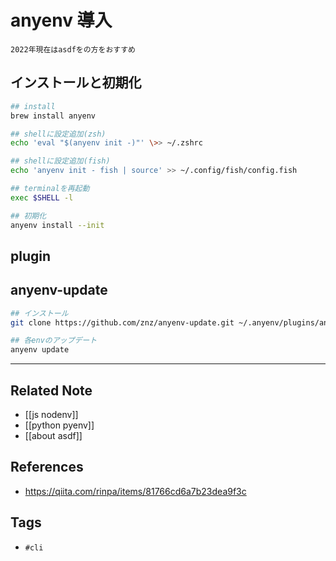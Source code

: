 # anyenv 導入
```ad-note
2022年現在はasdfをの方をおすすめ
```

## インストールと初期化
```bash
## install
brew install anyenv

## shellに設定追加(zsh)
echo 'eval "$(anyenv init -)"' \>> ~/.zshrc

## shellに設定追加(fish)
echo 'anyenv init - fish | source' >> ~/.config/fish/config.fish

## terminalを再起動
exec $SHELL -l

## 初期化
anyenv install --init
```

## plugin
## anyenv-update
```bash
## インストール
git clone https://github.com/znz/anyenv-update.git ~/.anyenv/plugins/anyenv-update

## 各envのアップデート
anyenv update
```


---
## Related Note
- [[js nodenv]]
- [[python pyenv]]
- [[about asdf]]

## References
- https://qiita.com/rinpa/items/81766cd6a7b23dea9f3c

## Tags
- `#cli` 